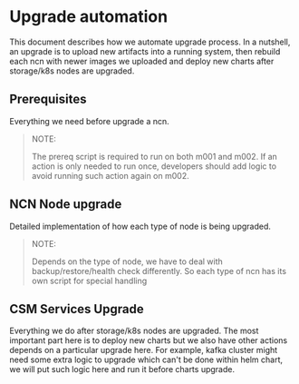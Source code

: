 # Upgrade automation
This document describes how we automate upgrade process. In a nutshell, an upgrade is to upload new artifacts into a running system, then rebuild each ncn with newer images we uploaded and deploy new charts after storage/k8s nodes are upgraded.

## Prerequisites
Everything we need before upgrade a ncn.
> NOTE:
>
>   The prereq script is required to run on both m001 and m002. If an action is only needed to run once, developers should add logic to avoid running such action again on m002. 
## NCN Node upgrade
Detailed implementation of how each type of node is being upgraded. 

> NOTE:
>
> Depends on the type of node, we have to deal with backup/restore/health check differently. So each type of ncn has its own script for special handling
## CSM Services Upgrade
Everything we do after storage/k8s nodes are upgraded. The most important part here is to deploy new charts but we also have other actions depends on a particular upgrade here. For example, kafka cluster might need some extra logic to upgrade which can't be done within helm chart, we will put such logic here and run it before charts upgrade.
